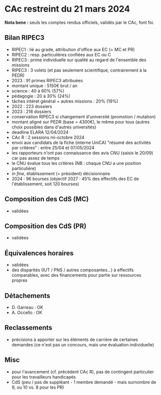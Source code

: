 # CAc restreint du 21 mars 2024

**Nota bene :** seuls les comptes rendus officiels, validés par le CAc, font foi.

## Bilan RIPEC3
- RIPEC1 : lié au grade, attribution d'office aux EC (= MC et PR)
- RIPEC2 : resp. particulières confiées aux EC ou C
- RIPEC3 : prime individuelle sur qualité au regard de l'ensemble des missions
- RIPEC3 : 3 volets (et pas seulement scientifique, contrairement à la PEDR)
- 2023 : 91 primes RIPEC3 attribuées 
- montant unique : 5150€ brut / an
- science : 40 à 60% (57%)
- pédagogie : 20 à 30% (24%)
- tâches intéret général + autres missions : 20% (19%)
- 2022 : 223 dossiers
- 2023 : 218 dossiers
- conservation RIPEC3 si changement d'université (promotion / mutation) 
- montant aligné sur PEDR (base = 4300€), le même pour tous (autres choix possibles dans d'autres universités)
- deadline ELARA 12/04/2024
- CAc R : 2 sessions mi-octobre 2024
- envoi aux candidats de la fiche (interne UniCA) "résumé des activités par critères" : entre 25/04 et 07/05/2024
- les rapporteurs n'ont pas connaissance des avis CNU (saisis le 20/09) car pas assez de temps 
- le CNU évalue tous les critères (NB : chaque CNU a une position particulière)
- *in fine*, établissement (= président) décisionnaire
- 2024 : 96 bourses (objectif 2027 : 45% des effectifs des EC de l'établissement, soit 120 bourses)

## Composition des CdS (MC)
- validées

## Composition des CdS (PR)
- validées

## Équivalences horaires
- validées
- des disparités (IUT / PNS / autres composantes...) à effectifs comparables, avec des financements pour partie sur ressources propres

## Détachements
- D. Garreau : OK
- A. Occello : OK 

## Reclassements
- précisions à apporter sur les éléments de carrière de certaines demandes (ce n'est pas un concours, mais une évaluation individuelle)

## Misc
- pour l'avancement (cf. précédent CAc R), pas de contingent particulier pour les travailleurs handicapés
- CdS (peu / pas de suppléant - 1 membre demandé - mais surnombre de 9, ou 10 vs. 8 pour les PR)

